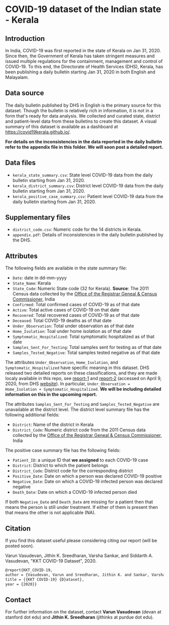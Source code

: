 
# COVID-19 dataset of the Indian state - Kerala

## Introduction
In India, COVID-19 was first reported in the state of Kerala on Jan 31, 2020. Since then, the Government of Kerala has taken stringent measures and issued multiple regulations for the containment, management and control of COVID-19. To this end, the Directorate of Health Services (DHS), Kerala, has been publishing a daily bulletin starting Jan 31, 2020 in both English and Malayalam.

## Data source
The daily bulletin published by DHS in English is the primary source for this dataset. Though the bulletin is relatively rich in information, it is not in a form that's ready for data analysis. We collected and curated state, district and patient-level data from these bulletins to create this dataset. A visual summary of this dataset is available as a dashboard at https://covid19kerala.github.io/.

**For details on the inconsistencies in the data reported in the daily bulletin refer to the appendix file in this folder. We will soon post a detailed report.**

## Data files
* `kerala_state_summary.csv`: State level COVID-19 data from the daily bulletin starting from Jan 31, 2020.
* `kerala_district_summary.csv`: District level COVID-19 data from the daily bulletin starting from Jan 31, 2020.
* `kerala_positive_case_summary.csv`: Patient level COVID-19 data from the daily bulletin starting from Jan 31, 2020.

## Supplementary files
* `district_code.csv`: Numeric code for the 14 districts in Kerala.
* `appendix.pdf`: Details of inconsistencies in the daily bulletin published by the DHS.

## Attributes

The following fields are available in the state summary file:

* `Date`: date in dd-mm-yyyy
* `State_Name`: Kerala
* `State_Code`: Numeric State code (32 for Kerala). **Source**: The 2011 Census data collected by the [Office of the Registrar Geneal & Census Commissioner](https://censusindia.gov.in/2011census/Listofvillagesandtowns.aspx), India
* `Confirmed`: Total confirmed cases of COVID-19 as of that date
* `Active`: Total active cases of COVID-19 on that date
* `Recovered`: Total recovered cases of COVID-19 as of that date
* `Deceased`: Total COVID-19 deaths as of that date
* `Under_Observation`: Total under observation as of that date
* `Home_Isolation`: Toal under home isolation as of that date
* `Symptomatic_Hospitalized`: Total symptomatic hospitalized as of that date
* `Samples_Sent_For_Testing`: Total samples sent for testing as of that date
* `Samples_Tested_Negative`: Total samples tested negative as of that date

The attributes `Under_Observation`, `Home_Isolation`, and `Symptomatic_Hospitalized` have specific meaning in this dataset. DHS released two detailed reports on these classifications, and they are made localy available in this repo, see [report-1](DHS_test_treating_flowchart.pdf) and [report-2](DHS_guidelines_testing_quarantine_hospitalization.pdf) (accessed on April 9, 2020, from DHS [website](http://dhs.kerala.gov.in/%e0%b4%9c%e0%b4%be%e0%b4%97%e0%b5%8d%e0%b4%b0%e0%b4%a4-%e0%b4%a8%e0%b4%bf%e0%b4%b0%e0%b5%8d%e2%80%8d%e0%b4%a6%e0%b5%87%e0%b4%b6%e0%b4%99%e0%b5%8d%e0%b4%99%e0%b4%b3%e0%b5%8d%e2%80%8d/)). In particular, `Under_Observation = Home_Isolation + Symptomatic_Hospitalized`. **We will be including detailed information on this in the upcoming report.**

The attributes `Samples_Sent_For_Testing` and `Samples_Tested_Negative` are unavailable at the district level. The district level summary file has the following additional fields:

* `District`: Name of the district in Kerala
* `District_Code`: Numeric district code from the 2011 Census data collected by the [Office of the Registrar Geneal & Census Commissioner](https://censusindia.gov.in/2011census/Listofvillagesandtowns.aspx), India

The positive case summary file has the following fields:
* `Patient_ID`: a unique ID that **we assigned** to each COVID-19 case
* `District`: District to which the patient belongs
* `District_Code`: District code for the corresponding district
* `Positive_Date`: Date on which a person was declared COVID-19 positive
* `Negative_Date`: Date on which a COVID-19 infected person was declared negative
* `Death_Date`: Date on which a COVID-19 infected person died

If both `Negative_Date` and `Death_Date` are missing for a patient then that means the person is still under treatment. If either of them is present then that means the other is not applicable (NA).

## Citation
If you find this dataset useful please considering citing our report (will be posted soon).

Varun Vasudevan, Jithin K. Sreedharan, Varsha Sankar, and Siddarth A. Vasudevan, "KKT COVID-19 Dataset", 2020.

```latex
@report{KKT_COVID-19,
author = {Vasudevan, Varun and Sreedharan, Jithin K. and Sankar, Varsha and Vasudevan, Siddarth A.},
title = {{KKT COVID-19} {D}ataset},
year = {2020}}
```

## Contact
For further information on the dataset, contact **Varun Vasudevan** (devan at stanford dot edu) and **Jithin K. Sreedharan** (jithinks at purdue dot edu).
